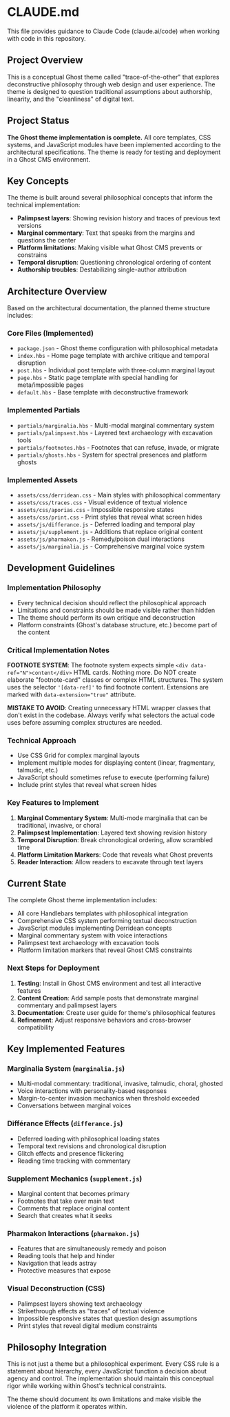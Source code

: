 # CLAUDE.md

This file provides guidance to Claude Code (claude.ai/code) when working with code in this repository.

## Project Overview

This is a conceptual Ghost theme called "trace-of-the-other" that explores deconstructive philosophy through web design and user experience. The theme is designed to question traditional assumptions about authorship, linearity, and the "cleanliness" of digital text.

## Project Status

**The Ghost theme implementation is complete.** All core templates, CSS systems, and JavaScript modules have been implemented according to the architectural specifications. The theme is ready for testing and deployment in a Ghost CMS environment.

## Key Concepts

The theme is built around several philosophical concepts that inform the technical implementation:

- **Palimpsest layers**: Showing revision history and traces of previous text versions
- **Marginal commentary**: Text that speaks from the margins and questions the center
- **Platform limitations**: Making visible what Ghost CMS prevents or constrains
- **Temporal disruption**: Questioning chronological ordering of content
- **Authorship troubles**: Destabilizing single-author attribution

## Architecture Overview

Based on the architectural documentation, the planned theme structure includes:

### Core Files (Implemented)
- `package.json` - Ghost theme configuration with philosophical metadata
- `index.hbs` - Home page template with archive critique and temporal disruption
- `post.hbs` - Individual post template with three-column marginal layout
- `page.hbs` - Static page template with special handling for meta/impossible pages
- `default.hbs` - Base template with deconstructive framework

### Implemented Partials
- `partials/marginalia.hbs` - Multi-modal marginal commentary system
- `partials/palimpsest.hbs` - Layered text archaeology with excavation tools
- `partials/footnotes.hbs` - Footnotes that can refuse, invade, or migrate
- `partials/ghosts.hbs` - System for spectral presences and platform ghosts

### Implemented Assets
- `assets/css/derridean.css` - Main styles with philosophical commentary
- `assets/css/traces.css` - Visual evidence of textual violence
- `assets/css/aporias.css` - Impossible responsive states
- `assets/css/print.css` - Print styles that reveal what screen hides
- `assets/js/differance.js` - Deferred loading and temporal play
- `assets/js/supplement.js` - Additions that replace original content
- `assets/js/pharmakon.js` - Remedy/poison dual interactions
- `assets/js/marginalia.js` - Comprehensive marginal voice system

## Development Guidelines

### Implementation Philosophy
- Every technical decision should reflect the philosophical approach
- Limitations and constraints should be made visible rather than hidden
- The theme should perform its own critique and deconstruction
- Platform constraints (Ghost's database structure, etc.) become part of the content

### Critical Implementation Notes
**FOOTNOTE SYSTEM**: The footnote system expects simple `<div data-ref="N">content</div>` HTML cards. Nothing more. Do NOT create elaborate "footnote-card" classes or complex HTML structures. The system uses the selector `'[data-ref]'` to find footnote content. Extensions are marked with `data-extension="true"` attribute.

**MISTAKE TO AVOID**: Creating unnecessary HTML wrapper classes that don't exist in the codebase. Always verify what selectors the actual code uses before assuming complex structures are needed.

### Technical Approach
- Use CSS Grid for complex marginal layouts
- Implement multiple modes for displaying content (linear, fragmentary, talmudic, etc.)
- JavaScript should sometimes refuse to execute (performing failure)
- Include print styles that reveal what screen hides

### Key Features to Implement

1. **Marginal Commentary System**: Multi-mode marginalia that can be traditional, invasive, or choral
2. **Palimpsest Implementation**: Layered text showing revision history
3. **Temporal Disruption**: Break chronological ordering, allow scrambled time
4. **Platform Limitation Markers**: Code that reveals what Ghost prevents
5. **Reader Interaction**: Allow readers to excavate through text layers

## Current State

The complete Ghost theme implementation includes:

- All core Handlebars templates with philosophical integration
- Comprehensive CSS system performing textual deconstruction
- JavaScript modules implementing Derridean concepts
- Marginal commentary system with voice interactions
- Palimpsest text archaeology with excavation tools
- Platform limitation markers that reveal Ghost CMS constraints

### Next Steps for Deployment

1. **Testing**: Install in Ghost CMS environment and test all interactive features
2. **Content Creation**: Add sample posts that demonstrate marginal commentary and palimpsest layers
3. **Documentation**: Create user guide for theme's philosophical features
4. **Refinement**: Adjust responsive behaviors and cross-browser compatibility

## Key Implemented Features

### Marginalia System (`marginalia.js`)
- Multi-modal commentary: traditional, invasive, talmudic, choral, ghosted
- Voice interactions with personality-based responses
- Margin-to-center invasion mechanics when threshold exceeded
- Conversations between marginal voices

### Différance Effects (`differance.js`)
- Deferred loading with philosophical loading states
- Temporal text revisions and chronological disruption
- Glitch effects and presence flickering
- Reading time tracking with commentary

### Supplement Mechanics (`supplement.js`)
- Marginal content that becomes primary
- Footnotes that take over main text
- Comments that replace original content
- Search that creates what it seeks

### Pharmakon Interactions (`pharmakon.js`)
- Features that are simultaneously remedy and poison
- Reading tools that help and hinder
- Navigation that leads astray
- Protective measures that expose

### Visual Deconstruction (CSS)
- Palimpsest layers showing text archaeology
- Strikethrough effects as "traces" of textual violence
- Impossible responsive states that question design assumptions
- Print styles that reveal digital medium constraints

## Philosophy Integration

This is not just a theme but a philosophical experiment. Every CSS rule is a statement about hierarchy, every JavaScript function a decision about agency and control. The implementation should maintain this conceptual rigor while working within Ghost's technical constraints.

The theme should document its own limitations and make visible the violence of the platform it operates within.